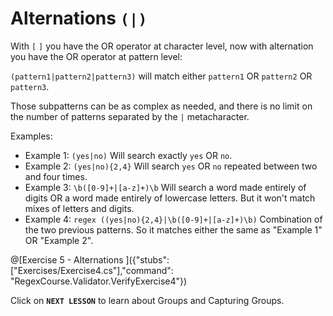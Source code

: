 # Alternations `(|)`

With `[` `]` you have the OR operator at character level, now with alternation you have the OR operator at pattern level:

`(pattern1|pattern2|pattern3)` will match either `pattern1` OR `pattern2` OR `pattern3`.

Those subpatterns can be as complex as needed, and there is no limit on the number of patterns separated by the `|` metacharacter.

Examples:

- Example 1: `(yes|no)` Will search exactly `yes` OR `no`.
- Example 2: `(yes|no){2,4}` Will search `yes` OR `no` repeated between two and four times.
- Example 3: `\b([0-9]+|[a-z]+)\b` Will search a word made entirely of digits OR a word made entirely of lowercase letters. But it won't match mixes of letters and digits.
- Example 4: ```regex ((yes|no){2,4}|\b([0-9]+|[a-z]+)\b)``` Combination of the two previous patterns. So it matches either the same as "Example 1" OR "Example 2".

@[Exercise 5 - Alternations ]({"stubs": ["Exercises/Exercise4.cs"],"command": "RegexCourse.Validator.VerifyExercise4"})

Click on **`NEXT LESSON`** to learn about Groups and Capturing Groups.